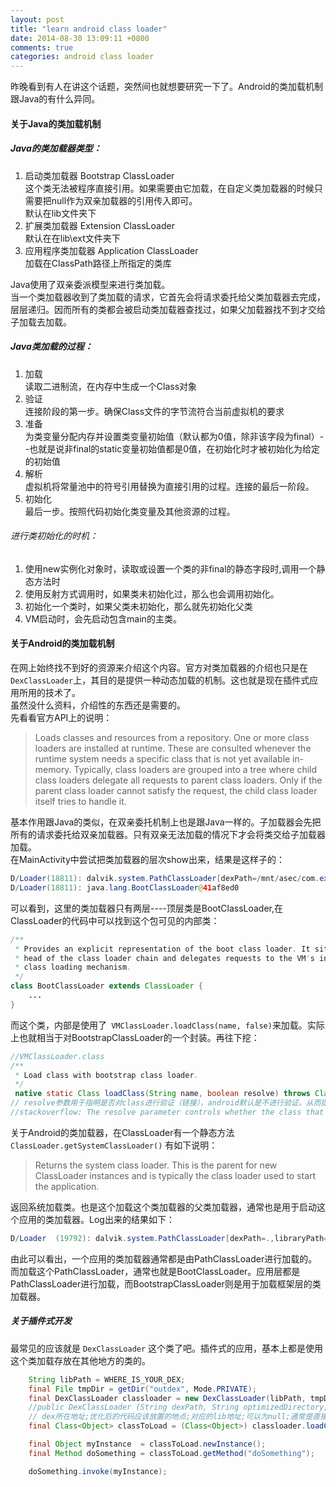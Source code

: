 ```yaml
---
layout: post
title: "learn android class loader"
date: 2014-08-30 13:09:11 +0800
comments: true
categories: android class loader
---
```


昨晚看到有人在讲这个话题，突然间也就想要研究一下了。Android的类加载机制跟Java的有什么异同。

<!--more-->
#### 关于Java的类加载机制
##### Java的类加载器类型：
1. 启动类加载器 Bootstrap ClassLoader  
	这个类无法被程序直接引用。如果需要由它加载，在自定义类加载器的时候只需要把null作为双亲加载器的引用传入即可。  
	默认在lib文件夹下
2. 扩展类加载器 Extension ClassLoader  
	默认在在lib\ext文件夹下
3. 应用程序类加载器 Application ClassLoader  
	加载在ClassPath路径上所指定的类库


Java使用了双亲委派模型来进行类加载。  
当一个类加载器收到了类加载的请求，它首先会将请求委托给父类加载器去完成，层层递归。因而所有的类都会被启动类加载器查找过，如果父加载器找不到才交给子加载去加载。

##### Java类加载的过程：
1. 加载  
	读取二进制流，在内存中生成一个Class对象
2. 验证  
	连接阶段的第一步。确保Class文件的字节流符合当前虚拟机的要求
3. 准备  
	为类变量分配内存并设置类变量初始值（默认都为0值，除非该字段为final）--也就是说非final的static变量初始值都是0值，在初始化时才被初始化为给定的初始值
4. 解析  
	虚拟机将常量池中的符号引用替换为直接引用的过程。连接的最后一阶段。
5. 初始化  
	最后一步。按照代码初始化类变量及其他资源的过程。


###### 进行类初始化的时机：
1. 使用new实例化对象时，读取或设置一个类的非final的静态字段时,调用一个静态方法时
2. 使用反射方式调用时，如果类未初始化过，那么也会调用初始化。
3. 初始化一个类时，如果父类未初始化，那么就先初始化父类
4. VM启动时，会先启动包含main的主类。

#### 关于Android的类加载机制
在网上始终找不到好的资源来介绍这个内容。官方对类加载器的介绍也只是在 `DexClassLoader`上，其目的是提供一种动态加载的机制。这也就是现在插件式应用所用的技术了。  
虽然没什么资料，介绍性的东西还是需要的。  
先看看官方API上的说明：
>Loads classes and resources from a repository. One or more class loaders are installed at runtime. These are consulted whenever the runtime system needs a specific class that is not yet available in-memory. Typically, class loaders are grouped into a tree where child class loaders delegate all requests to parent class loaders. Only if the parent class loader cannot satisfy the request, the child class loader itself tries to handle it.

基本作用跟Java的类似，在双亲委托机制上也是跟Java一样的。子加载器会先把所有的请求委托给双亲加载器。只有双亲无法加载的情况下才会将类交给子加载器加载。  
在MainActivity中尝试把类加载器的层次show出来，结果是这样子的：
```java
D/Loader(18811): dalvik.system.PathClassLoader[dexPath=/mnt/asec/com.example.parcelablepro-1/pkg.apk,libraryPath=/mnt/asec/com.example.parcelablepro-1/lib]
D/Loader(18811): java.lang.BootClassLoader@41af8ed0
```
可以看到，这里的类加载器只有两层----顶层类是BootClassLoader,在ClassLoader的代码中可以找到这个包可见的内部类：
```java
/**
 * Provides an explicit representation of the boot class loader. It sits at the
 * head of the class loader chain and delegates requests to the VM's internal
 * class loading mechanism.
 */
class BootClassLoader extends ClassLoader {
	...
}
```
而这个类，内部是使用了` VMClassLoader.loadClass(name, false)`来加载。实际上也就相当于对BootstrapClassLoader的一个封装。再往下挖：
```java
//VMClassLoader.class
/**
 * Load class with bootstrap class loader.
 */
 native static Class loadClass(String name, boolean resolve) throws ClassNotFoundException;
// resolve参数用于指明是否对class进行验证（链接），android默认是不进行验证。从而提高加载速度
//stackoverflow: The resolve parameter controls whether the class that's loaded is linked or not.linked见Java类加载过程
```
关于Android的类加载器，在ClassLoader有一个静态方法`ClassLoader.getSystemClassLoader()` 有如下说明：
>Returns the system class loader. This is the parent for new ClassLoader instances and is typically the class loader used to start the application.

返回系统加载类。也是这个加载这个类加载器的父类加载器，通常也是用于启动这个应用的类加载器。Log出来的结果如下：
```java
D/Loader  (19792): dalvik.system.PathClassLoader[dexPath=.,libraryPath=null]
```
由此可以看出，一个应用的类加载器通常都是由PathClassLoader进行加载的。而加载这个PathClassLoader，通常也就是BootClassLoader。应用层都是PathClassLoader进行加载，而BootstrapClassLoader则是用于加载框架层的类加载器。
##### 关于插件式开发
最常见的应该就是 `DexClassLoader` 这个类了吧。插件式的应用，基本上都是使用这个类加载存放在其他地方的类的。
```java
	String libPath = WHERE_IS_YOUR_DEX;
	final File tmpDir = getDir("outdex", Mode.PRIVATE);
	final DexClassLoader classloader = new DexClassLoader(libPath, tmpDir.getAbsolutePath(), null, this.getClass().getClassLoader());
	//public DexClassLoader (String dexPath, String optimizedDirectory, String libraryPath, ClassLoader parent)
	// dex所在地址;优化后的代码应该放置的地点;对应的lib地址;可以为null;通常是直接this.getClass().getClassLoader())
    final Class<Object> classToLoad = (Class<Object>) classloader.loadClass("org.shlublu.android.sandbox.MyClass");

    final Object myInstance  = classToLoad.newInstance();
    final Method doSomething = classToLoad.getMethod("doSomething");

    doSomething.invoke(myInstance);
```

[bootclassloader]: https://android.googlesource.com/toolchain/gcc/+/refs/heads/master/gcc-4.3.1/libjava/gnu/gcj/runtime/BootClassLoader.java